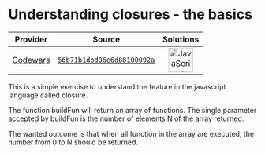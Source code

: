 [_metadata_:generated]: - "true"

# Understanding closures - the basics

<!-- INFO TABLE BEGIN -->

| Provider                                        | Source                                                                               | Solutions                                                                                                                                                    |
| :---------------------------------------------: | :----------------------------------------------------------------------------------: | :----------------------------------------------------------------------------------------------------------------------------------------------------------: |
| [Codewars](../../../docs/providers/Codewars.md) | [`56b71b1dbd06e6d88100092a`](https://www.codewars.com/kata/56b71b1dbd06e6d88100092a) | [<img src="https://res.cloudinary.com/rascaltwo/image/upload/v1631924076/javascript_ehszr7.svg" alt="JavaScript" title="JavaScript" width="50" />](solve.js) |

<!-- INFO TABLE END -->

This is a simple exercise to understand the feature in the javascript language called closure.

The function buildFun will return an array of functions.
The single parameter accepted by buildFun is the number of elements  N of the array returned.

The wanted outcome is that when all function in the array are executed, the number from 0 to N should be returned.


